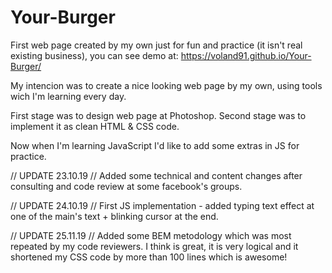 # Your-Burger
First web page created by my own just for fun and practice (it isn't real existing business), you can see demo at:
https://voland91.github.io/Your-Burger/

My intencion was to create a nice looking web page by my own, using tools wich I'm learning every day.

First stage was to design web page at Photoshop.
Second stage was to implement it as clean HTML & CSS code.

Now when I'm learning JavaScript I'd like to add some extras in JS for practice.


// UPDATE 23.10.19 //
Added some technical and content changes after consulting and code review at some facebook's groups.


// UPDATE 24.10.19 //
First JS implementation - added typing text effect at one of the main's text + blinking cursor at the end.


// UPDATE 25.11.19 //
Added some BEM metodology which was most repeated by my code reviewers. I think is great, it is very logical and it shortened my CSS code by more than 100 lines which is awesome!
